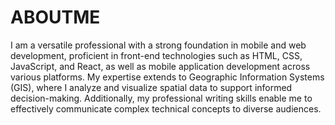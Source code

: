# ABOUTME
I am a versatile professional with a strong foundation in mobile and web development, proficient in front-end technologies such as HTML, CSS, JavaScript, and React, as well as mobile application development across various platforms. My expertise extends to Geographic Information Systems (GIS), where I analyze and visualize spatial data to support informed decision-making. Additionally, my professional writing skills enable me to effectively communicate complex technical concepts to diverse audiences.
